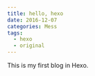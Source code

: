 ```yaml
---
title: hello, hexo
date: 2016-12-07
categories: Mess
tags:
  - hexo
  - original
---
```


This is my first blog in Hexo.
